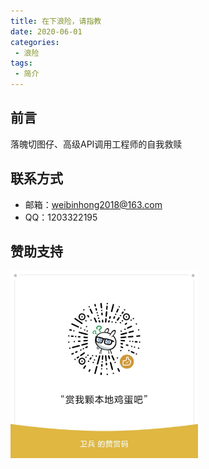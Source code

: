 ```yaml
---
title: 在下浪险，请指教
date: 2020-06-01
categories:
 - 浪险
tags:
 - 简介
---
```


## 前言
落魄切图仔、高级API调用工程师的自我救赎
## 联系方式
* 邮箱：weibinhong2018@163.com
* QQ：1203322195
## 赞助支持
<!-- ![](../../.vuepress/public/article/folder1/code.jpg) -->
<img src="../../.vuepress/public/article/folder1/code.jpg" width="300"/>